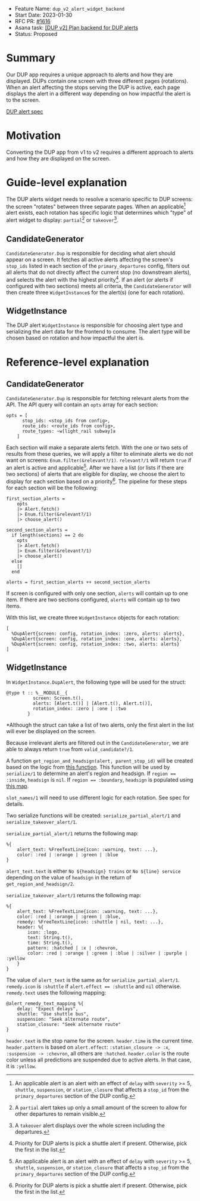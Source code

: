 - Feature Name: `dup_v2_alert_widget_backend`
- Start Date: 2023-01-30
- RFC PR: [#1616](https://github.com/mbta/screens/pull/1616)
- Asana task: [[DUP v2] Plan backend for DUP alerts](https://app.asana.com/0/1185117109217413/1203830054341498/f)
- Status: Proposed

# Summary

[summary]: #summary

Our DUP app requires a unique approach to alerts and how they are displayed. DUPs contain one screen with three different pages (rotations). When an alert affecting the stops serving the DUP is active, each page displays the alert in a different way depending on how impactful the alert is to the screen.

[DUP alert spec](https://www.notion.so/mbta-downtown-crossing/DUP-Alert-Widget-Specification-a82acff850ed4f2eb98a04e5f3e0fe52)

# Motivation

[motivation]: #motivation

Converting the DUP app from v1 to v2 requires a different approach to alerts and how they are displayed on the screen.

# Guide-level explanation

[guide-level-explanation]: #guide-level-explanation

The DUP alerts widget needs to resolve a scenario specific to DUP screens: the screen "rotates" between three separate pages. When an applicable[^1] alert exists, each rotation has specific logic that determines which "type" of alert widget to display: `partial`[^2] or `takeover`[^3].

## CandidateGenerator

`CandidateGenerator.Dup` is responsible for deciding what alert should appear on a screen. It fetches all active alerts affecting the screen's `stop_ids` listed in each section of the `primary_departures` config, filters out all alerts that do not directly affect the current stop (no downstream alerts), and selects the alert with the highest priority[^4]. If an alert (or alerts if configured with two sections) meets all criteria, the `CandidateGenerator` will then create three `WidgetInstance`s for the alert(s) (one for each rotation).

## WidgetInstance

The DUP alert `WidgetInstance` is responsible for choosing alert type and serializing the alert data for the frontend to consume. The alert type will be chosen based on rotation and how impactful the alert is.

# Reference-level explanation

[reference-level-explanation]: #reference-level-explanation

## CandidateGenerator

`CandidateGenerator.Dup` is responsible for fetching relevant alerts from the API. The API query will contain an `opts` array for each section:

```
opts = [
      stop_ids: <stop_ids from config>,
      route_ids: <route_ids from config>,
      route_types: ~w[light_rail subway]a
    ]
```

Each section will make a separate alerts fetch. With the one or two sets of results from these queries, we will apply a filter to eliminate alerts we do not want on screens: `Enum.filter(&relevant?/1)`. `relevant?/1` will return `true` if an alert is active and applicable[^1]. After we have a list (or lists if there are two sections) of alerts that are eligible for display, we choose the alert to display for each section based on a priority[^4]. The pipeline for these steps for each section will be the following:

```
first_section_alerts =
    opts
    |> Alert.fetch()
    |> Enum.filter(&relevant?/1)
    |> choose_alert()

second_section_alerts =
  if length(sections) == 2 do
    opts
    |> Alert.fetch()
    |> Enum.filter(&relevant?/1)
    |> choose_alert()
  else
    []
  end

alerts = first_section_alerts ++ second_section_alerts
```

If screen is configured with only one section, `alerts` will contain up to one item. If there are two sections configured, `alerts` will contain up to two items.

With this list, we create three `WidgetInstance` objects for each rotation:

```
[
  %DupAlert{screen: config, rotation_index: :zero, alerts: alerts},
  %DupAlert{screen: config, rotation_index: :one, alerts: alerts},
  %DupAlert{screen: config, rotation_index: :two, alerts: alerts}
]
```

## WidgetInstance

In `WidgetInstance.DupAlert`, the following type will be used for the struct:

```
@type t :: %__MODULE__{
          screen: Screen.t(),
          alerts: [Alert.t()] | [Alert.t(), Alert.t()],
          rotation_index: :zero | :one | :two
        }
```

\*Although the struct can take a list of two alerts, only the first alert in the list will ever be displayed on the screen.

Because irrelevant alerts are filtered out in the `CandidateGenerator`, we are able to always return `true` from `valid_candidate?/1`.

A function `get_region_and_headsign(alert, parent_stop_id)` will be created based on the logic from [this function](/lib/screens/dup_screen_data/data.ex#L11). This function will be used by `serialize/1` to determine an alert's region and headsign. If `region == :inside`, `headsign` is `nil`. If `region == :boundary`, `headsign` is populated using [this map](/config/config.exs#L86).

`slot_names/1` will need to use different logic for each rotation. See spec for details.

Two serialize functions will be created: `serialize_partial_alert/1` and `serialize_takeover_alert/1`.

`serialize_partial_alert/1` returns the following map:

```
%{
    alert_text: %FreeTextLine{icon: :warning, text: ...},
    color: :red | :orange | :green | :blue
}
```

`alert_text.text` is either `No ${headsign} trains` or `No ${line} service` depending on the value of `headsign` in the return of `get_region_and_headsign/2`.

`serialize_takeover_alert/1` returns the following map:

```
%{
    alert_text: %FreeTextLine{icon: :warning, text: ...},
    color: :red | :orange | :green | :blue,
    remedy: %FreeTextLine{icon: :shuttle | nil, text: ...},
    header: %{
        icon: :logo,
        text: String.t(),
        time: String.t(),
        pattern: :hatched | :x | :chevron,
        color: :red | :orange | :green | :blue | :silver | :purple | :yellow
    }
}
```

The value of `alert_text` is the same as for `serialize_partial_alert/1`. `remedy.icon` is `:shuttle` if `alert.effect == :shuttle` and `nil` otherwise. `remedy.text` uses the following mapping:

```
@alert_remedy_text_mapping %{
    delay: "Expect delays",
    shuttle: "Use shuttle bus",
    suspension: "Seek alternate route",
    station_closure: "Seek alternate route"
}
```

`header.text` is the stop name for the screen. `header.time` is the current time. `header.pattern` is based on `alert.effect`: `:station_closure -> :x`, `:suspension -> :chevron`, all others are `:hatched`. `header.color` is the route color unless all predictions are suspended due to active alerts. In that case, it is `:yellow`.

[^1]: An applicable alert is an alert with an effect of `delay` with `severity` >= 5, `shuttle`, `suspension`, or `station_closure` that affects a `stop_id` from the `primary_departures` section of the DUP config.
[^2]: A `partial` alert takes up only a small amount of the screen to allow for other departures to remain visible.
[^3]: A `takeover` alert displays over the whole screen including the departures.
[^4]: Priority for DUP alerts is pick a shuttle alert if present. Otherwise, pick the first in the list.
